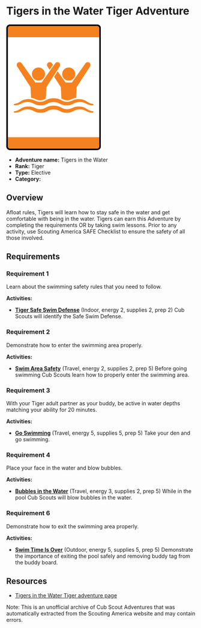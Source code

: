 # Tigers in the Water Tiger Adventure

![Tigers in the Water Tiger adventure belt loop](images/tigers-in-the-water.jpg)

- **Adventure name:** Tigers in the Water
- **Rank:** Tiger
- **Type:** Elective
- **Category:** 

## Overview

Afloat rules, Tigers will learn how to stay safe in the water and get comfortable with being in the water. Tigers can earn this Adventure by completing the requirements OR by taking swim lessons. Prior to any activity, use Scouting America SAFE Checklist to ensure the safety of all those involved.

## Requirements

### Requirement 1

Learn about the swimming safety rules that you need to follow.

**Activities:**

- **[Tiger Safe Swim Defense](https://www.scouting.org/cub-scout-activities/tiger-safe-swim-defense/)** (Indoor, energy 2, supplies 2, prep 2)
  Cub Scouts will  identify  the Safe Swim Defense.

### Requirement 2

Demonstrate how to enter the swimming area properly.

**Activities:**

- **[Swim Area Safety](https://www.scouting.org/cub-scout-activities/swim-area-safety/)** (Travel, energy 2, supplies 2, prep 5)
  Before going swimming Cub Scouts learn how to properly enter the swimming area.

### Requirement 3

With your Tiger adult partner as your buddy, be active in water depths matching your ability for 20 minutes.

**Activities:**

- **[Go Swimming](https://www.scouting.org/cub-scout-activities/go-swimming-tiger/)** (Travel, energy 5, supplies 5, prep 5)
  Take your  den  and go swimming.

### Requirement 4

Place your face in the water and blow bubbles.

**Activities:**

- **[Bubbles in the Water](https://www.scouting.org/cub-scout-activities/bubbles-in-the-water/)** (Travel, energy 3, supplies 2, prep 5)
  While in the pool Cub Scouts will blow bubbles in the water.

### Requirement 6

Demonstrate how to exit the swimming area properly.

**Activities:**

- **[Swim Time Is Over](https://www.scouting.org/cub-scout-activities/swim-time-is-over/)** (Outdoor, energy 5, supplies 5, prep 5)
  Demonstrate the importance of exiting the pool safely and removing buddy tag from the buddy board.


## Resources

- [Tigers in the Water Tiger adventure page](https://www.scouting.org/cub-scout-adventures/tigers-in-the-water/)

Note: This is an unofficial archive of Cub Scout Adventures that was automatically extracted from the Scouting America website and may contain errors.